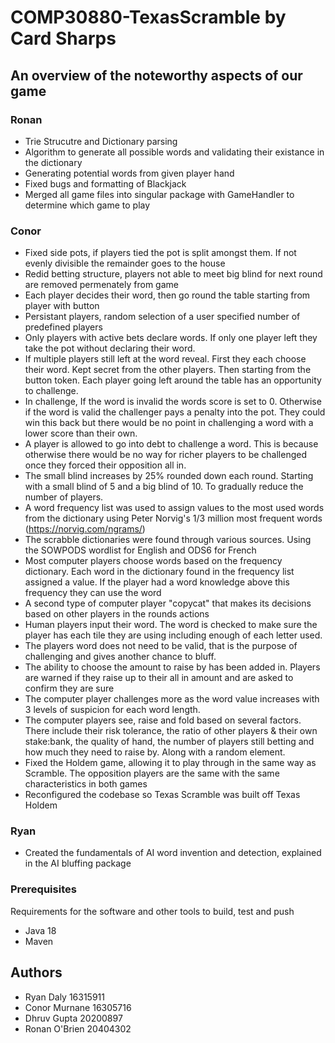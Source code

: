 # COMP30880-TexasScramble by Card Sharps

## An overview of the noteworthy aspects of our game

### Ronan
 - Trie Strucutre and Dictionary parsing
 - Algorithm to generate all possible words and validating their existance in the dictionary
 - Generating potential words from given player hand
 - Fixed bugs and formatting of Blackjack
 - Merged all game files into singular package with GameHandler to determine which game to play
 
### Conor
 - Fixed side pots, if players tied the pot is split amongst them. If not evenly divisible the remainder goes to the house
 - Redid betting structure, players not able to meet big blind for next round are removed permenately from game
 - Each player decides their word, then go round the table starting from player with button
 - Persistant players, random selection of a user specified number of predefined players
 - Only players with active bets declare words. If only one player left they take the pot without declaring their word.
 - If multiple players still left at the word reveal. First they each choose their word. Kept secret from the other players. Then starting from the button token. Each player going left around the table has an opportunity to challenge.
 - In challenge, If the word is invalid the words score is set to 0. Otherwise if the word is valid the challenger pays a penalty into the pot. They could win this back but there would be no point in challenging a word with a lower score than their own.
 - A player is allowed to go into debt to challenge a word. This is because otherwise there would be no way for richer players to be challenged once they forced their opposition all in.
 - The small blind increases by 25% rounded down each round. Starting with a small blind of 5 and a big blind of 10. To gradually reduce the number of players.
 - A word frequency list was used to assign values to the most used words from the dictionary using Peter Norvig's 1/3 million most frequent words (https://norvig.com/ngrams/)
 - The scrabble dictionaries were found through various sources. Using the SOWPODS wordlist for English and ODS6 for French
 - Most computer players choose words based on the frequency dictionary. Each word in the dictionary found in the frequency list assigned a value. If the player had a word knowledge above this frequency they can use the word
 - A second type of computer player "copycat" that makes its decisions based on other players in the rounds actions
 - Human players input their word. The word is checked to make sure the player has each tile they are using including enough of each letter used.
 - The players word does not need to be valid, that is the purpose of challenging and gives another chance to bluff.
 - The ability to choose the amount to raise by has been added in. Players are warned if they raise up to their all in amount and are asked to confirm they are sure
 - The computer player challenges more as the word value increases with 3 levels of suspicion for each word length.
 - The computer players see, raise and fold based on several factors. There include their risk tolerance, the ratio of other players & their own stake:bank, the quality of hand, the number of players still betting and how much they need to raise by. Along with a random element.
 - Fixed the Holdem game, allowing it to play through in the same way as Scramble. The opposition players are the same with the same characteristics in both games
 - Reconfigured the codebase so Texas Scramble was built off Texas Holdem

### Ryan
- Created the fundamentals of AI word invention and detection, explained in the AI bluffing package



### Prerequisites

Requirements for the software and other tools to build, test and push 
- Java 18
- Maven


## Authors

- Ryan Daly                    16315911
- Conor Murnane                16305716
- Dhruv Gupta                  20200897
- Ronan O'Brien                20404302
